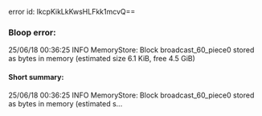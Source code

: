error id: IkcpKikLkKwsHLFkk1mcvQ==
### Bloop error:

25/06/18 00:36:25 INFO MemoryStore: Block broadcast_60_piece0 stored as bytes in memory (estimated size 6.1 KiB, free 4.5 GiB)
#### Short summary: 

25/06/18 00:36:25 INFO MemoryStore: Block broadcast_60_piece0 stored as bytes in memory (estimated s...